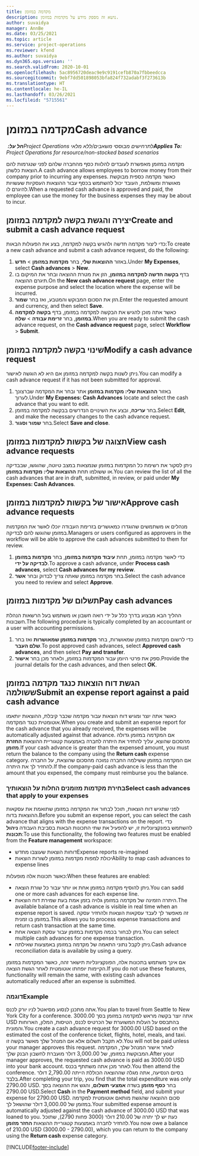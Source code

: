```yaml
---
title: מקדמה במזומן
description: נושא זה מספק מידע על מקדמות במזומן.
author: suvaidya
manager: AnnBe
ms.date: 03/25/2021
ms.topic: article
ms.service: project-operations
ms.reviewer: kfend
ms.author: suvaidya
ms.dyn365.ops.version: ''
ms.search.validFrom: 2020-10-01
ms.openlocfilehash: 5ac8956720deac9e9c9191cefb870a7fbbeedcca
ms.sourcegitcommit: 9ebf7dd501898053bfa824f732adabf3f273613b
ms.translationtype: HT
ms.contentlocale: he-IL
ms.lasthandoff: 03/26/2021
ms.locfileid: "5715561"
---
```

# <a name="cash-advance"></a><span data-ttu-id="09b52-103">מקדמה במזומן</span><span class="sxs-lookup"><span data-stu-id="09b52-103">Cash advance</span></span>

<span data-ttu-id="09b52-104">_**חל על:** ‏Project Operations לתרחישים מבוססי משאבים/ללא מלאי_</span><span class="sxs-lookup"><span data-stu-id="09b52-104">_**Applies To:** Project Operations for resource/non-stocked based scenarios_</span></span>

<span data-ttu-id="09b52-105">מקדמה במזומן מאפשרת לעובדים להלוות כסף מהחברה שלהם לפני שנגרמות להם הוצאות כלשהן.</span><span class="sxs-lookup"><span data-stu-id="09b52-105">A cash advance allows employees to borrow money from their company prior to incurring any expenses.</span></span> <span data-ttu-id="09b52-106">כאשר מקדמה כספית מבוקשת מאושרת ומשולמת, העובד יכול להשתמש בכסף עבור ההוצאות העסקיות שעשויות להיגרם לו.</span><span class="sxs-lookup"><span data-stu-id="09b52-106">When a requested cash advance is approved and paid, the employee can use the money for the business expenses they may be about to incur.</span></span> 

## <a name="create-and-submit-a-cash-advance-request"></a><span data-ttu-id="09b52-107">יצירה והגשת בקשה למקדמה במזומן</span><span class="sxs-lookup"><span data-stu-id="09b52-107">Create and submit a cash advance request</span></span>
<span data-ttu-id="09b52-108">כדי ליצור מקדמה חדשה ולהגיש בקשה למקדמה, בצע את הפעולות הבאות:</span><span class="sxs-lookup"><span data-stu-id="09b52-108">To create a new cash advance and submit a cash advance request, do the following:</span></span> 

1. <span data-ttu-id="09b52-109">באזור **ההוצאות שלי**, בחר **מקדמות במזומן** > **חדש**.</span><span class="sxs-lookup"><span data-stu-id="09b52-109">Under **My Expenses**, select **Cash advances** > **New**.</span></span> 
2. <span data-ttu-id="09b52-110">בדף **בקשה חדשה למקדמה במזומן**, הזן את מטרת ההוצאה ובחר את המיקום בו תיגרם ההוצאה.</span><span class="sxs-lookup"><span data-stu-id="09b52-110">On the **New cash advance request** page, enter the expense purpose and select the location where the expense will be incurred.</span></span>
3. <span data-ttu-id="09b52-111">הזן את הסכום המבוקש והמטבע, ואז בחר **שמור**.</span><span class="sxs-lookup"><span data-stu-id="09b52-111">Enter the requested amount and currency, and then select **Save**.</span></span> 
4. <span data-ttu-id="09b52-112">כאשר אתה מוכן להגיש את הבקשה למקדמה במזומן, בדף **בקשה למקדמה במזומן**, בחר **זרימת עבודה** > **שלח**.</span><span class="sxs-lookup"><span data-stu-id="09b52-112">When you are ready to submit the cash advance request, on the **Cash advance request** page, select **Workflow** > **Submit**.</span></span>

## <a name="modify-a-cash-advance-request"></a><span data-ttu-id="09b52-113">שינוי בקשה למקדמה במזומן</span><span class="sxs-lookup"><span data-stu-id="09b52-113">Modify a cash advance request</span></span>

<span data-ttu-id="09b52-114">ניתן לשנות בקשה למקדמה במזומן אם היא לא הוגשה לאישור.</span><span class="sxs-lookup"><span data-stu-id="09b52-114">You can modify a cash advance request if it has not been submitted for approval.</span></span>

1. <span data-ttu-id="09b52-115">באזור **ההוצאות שלי: מקדמות במזומן** אתר ובחר את המקדמה שברצונך לערוך.</span><span class="sxs-lookup"><span data-stu-id="09b52-115">Under **My Expenses: Cash Advances** locate and select the cash advance that you want to edit.</span></span>
2. <span data-ttu-id="09b52-116">בחר **עריכה**, ובצע את השינויים הנדרשים בבקשה למקדמה במזומן.</span><span class="sxs-lookup"><span data-stu-id="09b52-116">Select **Edit**, and make the necessary changes to the cash advance request.</span></span> 
3. <span data-ttu-id="09b52-117">בחר **שמור וסגור**.</span><span class="sxs-lookup"><span data-stu-id="09b52-117">Select **Save and close**.</span></span>


## <a name="view-cash-advance-requests"></a><span data-ttu-id="09b52-118">תצוגה של בקשות למקדמות במזומן</span><span class="sxs-lookup"><span data-stu-id="09b52-118">View cash advance requests</span></span>
<span data-ttu-id="09b52-119">ניתן לסקור את רשימת כל המקדמות במזומן שנמצאות במצב טיוטה, שהוגשו, שבבדיקה או ששולמו תחת **ההוצאות שלי: מקדמות במזומן**.</span><span class="sxs-lookup"><span data-stu-id="09b52-119">You can review the list of all the cash advances that are in draft, submitted, in review, or paid under **My Expenses: Cash Advances**.</span></span> 

## <a name="approve-cash-advance-requests"></a><span data-ttu-id="09b52-120">אישור של בקשות למקדמות במזומן</span><span class="sxs-lookup"><span data-stu-id="09b52-120">Approve cash advance requests</span></span>

<span data-ttu-id="09b52-121">מנהלים או משתמשים שהוגדרו כמאושרים בזרימת העבודה יוכלו לאשר את המקדמות במזומן שהוגשו להם לבדיקה.</span><span class="sxs-lookup"><span data-stu-id="09b52-121">Managers or users configured as approvers in the workflow will be able to approve the cash advances submitted to them for review.</span></span> 

1. <span data-ttu-id="09b52-122">כדי לאשר מקדמה במזומן, תחת **עיבוד מקדמות במזומן**, בחר **מקדמות במזומן לבדיקה על ידי**.</span><span class="sxs-lookup"><span data-stu-id="09b52-122">To approve a cash advance, under **Process cash advances**, select **Cash advances for my review**.</span></span>
2. <span data-ttu-id="09b52-123">בחר מקדמה במזומן שאתה צריך לבדוק ובחר **אשר**.</span><span class="sxs-lookup"><span data-stu-id="09b52-123">Select the cash advance you need to review and select **Approve**.</span></span>  

## <a name="pay-cash-advances"></a><span data-ttu-id="09b52-124">תשלום של מקדמות במזומן</span><span class="sxs-lookup"><span data-stu-id="09b52-124">Pay cash advances</span></span> 
<span data-ttu-id="09b52-125">ההליך הבא מבצוע בדרך כלל על ידי רואה חשבון או משתמש בעל הרשאות הנהלת חשבונות.</span><span class="sxs-lookup"><span data-stu-id="09b52-125">The following procedure is typically completed by an accountant or a user with accounting permissions.</span></span>

1. <span data-ttu-id="09b52-126">כדי לרשום מקדמות במזומן שמאושרות, בחר **מקדמות במזומן שמאושרות** ואז בחר **שלם העבר**.</span><span class="sxs-lookup"><span data-stu-id="09b52-126">To post approved cash advances, select **Approved cash advances**, and then select **Pay and transfer**.</span></span>  
2. <span data-ttu-id="09b52-127">ספק את פרטי היומן עבור המקדמות במזומן, ולאחר מכן בחר **אישור**.</span><span class="sxs-lookup"><span data-stu-id="09b52-127">Provide the journal details for the cash advances, and then select **OK**.</span></span> 

## <a name="submit-an-expense-report-against-a-paid-cash-advance"></a><span data-ttu-id="09b52-128">הגשת דוח הוצאות כנגד מקדמה במזומן ששולמה</span><span class="sxs-lookup"><span data-stu-id="09b52-128">Submit an expense report against a paid cash advance</span></span> 

<span data-ttu-id="09b52-129">כאשר אתה יוצר ומגיש דוח הוצאות עבור מקדמה שכבר קיבלת, ההוצאות יותאמו אוטומטית כנגד המקדמה.</span><span class="sxs-lookup"><span data-stu-id="09b52-129">When you create and submit an expense report for the cash advance that you already received, the expenses will be automatically adjusted against that advance.</span></span> <span data-ttu-id="09b52-130">אם המקדמה במזומן גדולה מהסכום שהוצא, עליך להחזיר את היתרה לחברה באמצעות קטגוריית ההוצאות **החזרת מזומן**.</span><span class="sxs-lookup"><span data-stu-id="09b52-130">If your cash advance is greater than the expensed amount, you must return the balance to the company using the **Return cash** expense category.</span></span> <span data-ttu-id="09b52-131">אם המקדמה במזומן ששילמה החברה נמוכה מהסכום שהוצאת, על החברה להחזיר לך את היתרה.</span><span class="sxs-lookup"><span data-stu-id="09b52-131">If the company-paid cash advance is less than the amount that you expensed, the company must reimburse you the balance.</span></span> 

### <a name="select-cash-advances-that-apply-to-your-expenses"></a><span data-ttu-id="09b52-132">בחירת מקדמות מזומנים החלות על הוצאותיך</span><span class="sxs-lookup"><span data-stu-id="09b52-132">Select cash advances that apply to your expenses</span></span>
<span data-ttu-id="09b52-133">לפני שתגיש דוח הוצאות, תוכל לבחור את המקדמה במזומן שתואמת את עסקאות ההוצאות בדוח.</span><span class="sxs-lookup"><span data-stu-id="09b52-133">Before you submit an expense report, you can select the cash advance that aligns with the expense transactions on the report.</span></span> <span data-ttu-id="09b52-134">כדי להשתמש בפונקציונליות זו, יש להפעיל את שתי התכונות הבאות בסביבת העבודה **ניהול תכונות**:</span><span class="sxs-lookup"><span data-stu-id="09b52-134">To use this functionality, the following two features must be enabled from the **Feature management** workspace:</span></span>

  - <span data-ttu-id="09b52-135">דוחות הוצאות שעוצבו מחדש</span><span class="sxs-lookup"><span data-stu-id="09b52-135">Expense reports re-imagined</span></span>
  - <span data-ttu-id="09b52-136">יכולת למפות מקדמות במזומן לשורות הוצאות</span><span class="sxs-lookup"><span data-stu-id="09b52-136">Ability to map cash advances to expense lines</span></span>
 
 <span data-ttu-id="09b52-137">כאשר תכונות אלה מופעלות:</span><span class="sxs-lookup"><span data-stu-id="09b52-137">When these features are enabled:</span></span>
 
  - <span data-ttu-id="09b52-138">ניתן להוסיף מקדמה במזומן אחת או יותר עבור כל שורת הוצאה.</span><span class="sxs-lookup"><span data-stu-id="09b52-138">You can sadd one or more cash advances for each expense line.</span></span>
  - <span data-ttu-id="09b52-139">היתרה הזמינה של מקדמה במזומן גלויה בזמן אמת בעת שמירת דוח הוצאות.</span><span class="sxs-lookup"><span data-stu-id="09b52-139">The available balance of a cash advance is visible in real time when an expense report is saved.</span></span> <span data-ttu-id="09b52-140">זה מאפשר לך לעבד עסקאות הוצאות ולהחזיר עסקה במזומן בו זמנית.</span><span class="sxs-lookup"><span data-stu-id="09b52-140">This allows you to process expense transactions and return cash transaction at the same time.</span></span>
  - <span data-ttu-id="09b52-141">ניתן לבחור בכמה מקדמות במזומן עבור עסקת הוצאה אחת.</span><span class="sxs-lookup"><span data-stu-id="09b52-141">You can select multiple cash advances for one expense transaction.</span></span>
  - <span data-ttu-id="09b52-142">ניתן לקבל נתוני התאמה של מקדמה במזומן באמצעות שאילתה.</span><span class="sxs-lookup"><span data-stu-id="09b52-142">Cash advance reconciliation data is available by using a query.</span></span> 
 
<span data-ttu-id="09b52-143">אם אינך משתמש בתכונות אלה, הפונקציונליות תישאר זהה, כאשר המקדמות במזומן הקיימות יופחתו אוטומטית לאחר הגשת הוצאה.</span><span class="sxs-lookup"><span data-stu-id="09b52-143">If you do not use these features, functionality will remain the same, with existing cash advances automatically reduced after an expense is submitted.</span></span>

### <a name="example"></a><span data-ttu-id="09b52-144">דוגמה</span><span class="sxs-lookup"><span data-stu-id="09b52-144">Example</span></span> 
<span data-ttu-id="09b52-145">אתה מתכנן לנסוע מסיאטל לניו יורק לכנס.</span><span class="sxs-lookup"><span data-stu-id="09b52-145">You plan to travel from Seattle to New York City for a conference.</span></span> <span data-ttu-id="09b52-146">אתה יוצר בקשה מראש למקדמה במזומן בסך 3000.00 USD בהתבסס על העלות המשוערת של הכרטיס לכנס, הטיסות, המלון, הארוחות והמונית.</span><span class="sxs-lookup"><span data-stu-id="09b52-146">You create a cash advance request for 3000.00 USD based on the estimated the cost of the conference ticket, flights, hotel, meals, and taxi.</span></span> <span data-ttu-id="09b52-147">לא תקבל תשלום אלא אם המנהל שלך מאשר בקשה זו.</span><span class="sxs-lookup"><span data-stu-id="09b52-147">You will not be paid unless your manager approves this request.</span></span> <span data-ttu-id="09b52-148">לאחר אישור המנהל שלך, המקדמה המבוקשת במזומן, של 3,000.00 דולר מועברת לחשבון הבנק שלך.</span><span class="sxs-lookup"><span data-stu-id="09b52-148">After your manager approves, the requested cash advance is paid as 3000.00 USD into your bank account.</span></span> <span data-ttu-id="09b52-149">לאחר מכן אתה משתתף בכנס.</span><span class="sxs-lookup"><span data-stu-id="09b52-149">You then attend the conference.</span></span> <span data-ttu-id="09b52-150">בסיום הנסיעה, אתה מגלה שההוצאה הכוללת הייתה 2,790.00 דולר בלבד.</span><span class="sxs-lookup"><span data-stu-id="09b52-150">After completing your trip, you find that the total expenditure was only 2790.00 USD.</span></span> <span data-ttu-id="09b52-151">בחר **כסף מזומן** בשדה **אמצעי תשלום**, והגש את ההוצאה בסך 2790.00 USD.</span><span class="sxs-lookup"><span data-stu-id="09b52-151">Select **Cash** in the **Payment method** field, and submit your expense for 2790.00 USD.</span></span> <span data-ttu-id="09b52-152">סכום ההוצאה שהגשת מותאם אוטומטית למקדמה במזומן של 3,000.00 דולר שהושאל לך.</span><span class="sxs-lookup"><span data-stu-id="09b52-152">Your submitted expense amount is automatically adjusted against the cash advance of 3000.00 USD that was loaned to you.</span></span> <span data-ttu-id="09b52-153">כעת יש לך יתרה של 210.00 דולר (3000 פחות 2790), שתוכל להחזיר לחברה באמצעות קטגוריית ההוצאות **החזר מזומן**.</span><span class="sxs-lookup"><span data-stu-id="09b52-153">You now owe a balance of 210.00 USD (3000.00 - 2790.00), which you can return to the company using the **Return cash** expense category.</span></span>



[!INCLUDE[footer-include](../includes/footer-banner.md)]
